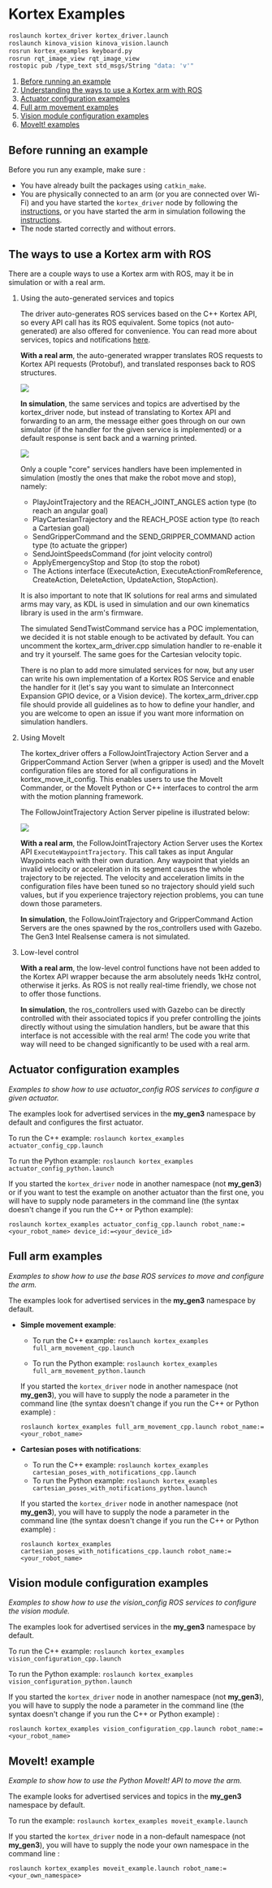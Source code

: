 <!-- 
* KINOVA (R) KORTEX (TM)
*
* Copyright (c) 2018 Kinova inc. All rights reserved.
*
* This software may be modified and distributed 
* under the terms of the BSD 3-Clause license. 
*
* Refer to the LICENSE file for details.
*
* -->

# Kortex Examples

```bash
roslaunch kortex_driver kortex_driver.launch
roslaunch kinova_vision kinova_vision.launch
rosrun kortex_examples keyboard.py
rosrun rqt_image_view rqt_image_view
rostopic pub /type_text std_msgs/String "data: 'v'"
```




<!-- MarkdownTOC -->

1. [Before running an example](#first_of_all)
2. [Understanding the ways to use a Kortex arm with ROS](#the_ways)
3. [Actuator configuration examples](#actuator_config)
4. [Full arm movement examples](#full_arm)
5. [Vision module configuration examples](#vision_config)
6. [MoveIt! examples](#move_it)

<!-- /MarkdownTOC -->

<a id="first_of_all"></a>
## Before running an example

Before you run any example, make sure :
- You have already built the packages using `catkin_make`.
- You are physically connected to an arm (or you are connected over Wi-Fi) and you have started the `kortex_driver` node by following the [instructions](../kortex_driver/readme.md), or you have started the arm in simulation following the [instructions](../kortex_gazebo/readme.md).
- The node started correctly and without errors.

<a id="the_ways"></a>
## The ways to use a Kortex arm with ROS

There are a couple ways to use a Kortex arm with ROS, may it be in simulation or with a real arm.

1. Using the auto-generated services and topics

    The driver auto-generates ROS services based on the C++ Kortex API, so every API call has its ROS equivalent. Some topics (not  auto-generated) are also offered for convenience. You can read more about services, topics and notifications [here](../kortex_driver/readme.md#services).

    **With a real arm**, the auto-generated wrapper translates ROS requests to Kortex API requests (Protobuf), and translated responses back to ROS structures.

    ![](./img/services_real_arm.png)

    **In simulation**, the same services and topics are advertised by the kortex_driver node, but instead of translating to Kortex API and forwarding to an arm, the message either goes through on our own simulator (if the handler for the given service is implemented) or a default response is sent back and a warning printed.

    ![](./img/services_sim.png)

    Only a couple "core" services handlers have been implemented in simulation (mostly the ones that make the robot move and stop), namely:
    - PlayJointTrajectory and the REACH_JOINT_ANGLES action type (to reach an angular goal)
    - PlayCartesianTrajectory and the REACH_POSE action type (to reach a Cartesian goal)
    - SendGripperCommand and the SEND_GRIPPER_COMMAND action type (to actuate the gripper)
    - SendJointSpeedsCommand (for joint velocity control)
    - ApplyEmergencyStop and Stop (to stop the robot)
    - The Actions interface (ExecuteAction, ExecuteActionFromReference, CreateAction, DeleteAction, UpdateAction, StopAction).

    It is also important to note that IK solutions for real arms and simulated arms may vary, as KDL is used in simulation and our own kinematics library is used in the arm's firmware.  

    The simulated SendTwistCommand service has a POC implementation, we decided it is not stable enough to be activated by default. You can uncomment the kortex_arm_driver.cpp simulation handler to re-enable it and try it yourself. The same goes for the Cartesian velocity topic.

    There is no plan to add more simulated services for now, but any user can write his own implementation of a Kortex ROS Service and enable the handler for it (let's say you want to simulate an Interconnect Expansion GPIO device, or a Vision device). The kortex_arm_driver.cpp file should provide all guidelines as to how to define your handler, and you are welcome to open an issue if you want more information on simulation handlers.

2. Using MoveIt

    The kortex_driver offers a FollowJointTrajectory Action Server and a GripperCommand Action Server (when a gripper is used) and the MoveIt configuration files are stored for all configurations in kortex_move_it_config. This enables users to use the MoveIt Commander, or the MoveIt Python or C++ interfaces to control the arm with the motion planning framework.
    
    The FollowJointTrajectory Action Server pipeline is illustrated below:

    ![](./img/moveit.png)

    **With a real arm**, the FollowJointTrajectory Action Server uses the Kortex API `ExecuteWaypointTrajectory`. This call takes as input Angular Waypoints each with their own duration. Any waypoint that yields an invalid velocity or acceleration in its segment causes the whole trajectory to be rejected. The velocity and acceleration limits in the configuration files have been tuned so no trajectory should yield such values, but if you experience trajectory rejection problems, you can tune down those parameters.

    **In simulation**, the FollowJointTrajectory and GripperCommand Action Servers are the ones spawned by the ros_controllers used with Gazebo. The Gen3 Intel Realsense camera is not simulated.

3. Low-level control

    **With a real arm**, the low-level control functions have not been added to the Kortex API wrapper because the arm absolutely needs 1kHz control, otherwise it jerks. As ROS is not really real-time friendly, we chose not to offer those functions.

    **In simulation**, the ros_controllers used with Gazebo can be directly controlled with their associated topics if you prefer controlling the joints directly without using the simulation handlers, but be aware that this interface is not accessible with the real arm! The code you write that way will need to be changed significantly to be used with a real arm.


<a id="actuator_config"></a>
## Actuator configuration examples
*Examples to show how to use actuator_config ROS services to configure a given actuator.*

The examples look for advertised services in the **my_gen3** namespace by default and configures the first actuator.

To run the C++ example: `roslaunch kortex_examples actuator_config_cpp.launch`

To run the Python example: `roslaunch kortex_examples actuator_config_python.launch`

If you started the `kortex_driver` node in another namespace (not **my_gen3**) or if you want to test the example on another actuator than the first one, you will have to supply node parameters in the command line (the syntax doesn't change if you run the C++ or Python example): 

`roslaunch kortex_examples actuator_config_cpp.launch robot_name:=<your_robot_name> device_id:=<your_device_id>`

<a id="full_arm"></a>
## Full arm examples
*Examples to show how to use the base ROS services to move and configure the arm.*

The examples look for advertised services in the **my_gen3** namespace by default.

- **Simple movement example**:

    - To run the C++ example: `roslaunch kortex_examples full_arm_movement_cpp.launch`
    
    - To run the Python example: `roslaunch kortex_examples full_arm_movement_python.launch`
    
    If you started the `kortex_driver` node in another namespace (not **my_gen3**), you will have to supply the node a parameter in the command line (the syntax doesn't change if you run the C++ or Python example) : 
    
    `roslaunch kortex_examples full_arm_movement_cpp.launch robot_name:=<your_robot_name>`

- **Cartesian poses with notifications**:

    - To run the C++ example: `roslaunch kortex_examples cartesian_poses_with_notifications_cpp.launch`
    - To run the Python example: `roslaunch kortex_examples cartesian_poses_with_notifications_python.launch`
    
    If you started the `kortex_driver` node in another namespace (not **my_gen3**), you will have to supply the node a parameter in the command line (the syntax doesn't change if you run the C++ or Python example) : 
    
    `roslaunch kortex_examples cartesian_poses_with_notifications_cpp.launch robot_name:=<your_robot_name>`

<a id="vision_config"></a>
## Vision module configuration examples
*Examples to show how to use the vision_config ROS services to configure the vision module.*

The examples look for advertised services in the **my_gen3** namespace by default.

To run the C++ example: `roslaunch kortex_examples vision_configuration_cpp.launch`

To run the Python example: `roslaunch kortex_examples vision_configuration_python.launch`

If you started the `kortex_driver` node in another namespace (not **my_gen3**), you will have to supply the node a parameter in the command line (the syntax doesn't change if you run the C++ or Python example) : 

`roslaunch kortex_examples vision_configuration_cpp.launch robot_name:=<your_robot_name>`

<a id="move_it"></a>
## MoveIt! example
*Example to show how to use the Python MoveIt! API to move the arm.*

The example looks for advertised services and topics in the **my_gen3** namespace by default.

To run the example: `roslaunch kortex_examples moveit_example.launch`

If you started the `kortex_driver` node in a non-default namespace (not **my_gen3**), you will have to supply the node your own namespace in the command line : 

`roslaunch kortex_examples moveit_example.launch robot_name:=<your_own_namespace>`

